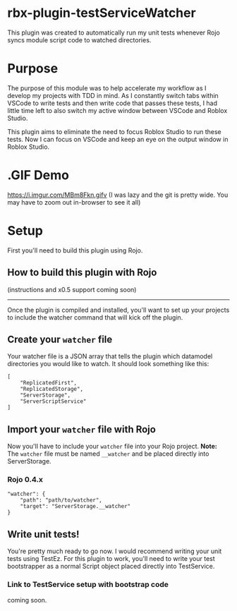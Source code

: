 # rbx-plugin-testServiceWatcher
This plugin was created to automatically run my unit tests whenever Rojo syncs module script code to watched directories.

# Purpose
The purpose of this module was to help accelerate my workflow as I develop my projects with TDD in mind. As I constantly switch tabs within VSCode to write tests and then write code that passes these tests, I had little time left to also switch my active window between VSCode and Roblox Studio.

This plugin aims to eliminate the need to focus Roblox Studio to run these tests. Now I can focus on VSCode and keep an eye on the output window in Roblox Studio.

# .GIF Demo
https://i.imgur.com/MBm8Fkn.gifv
(I was lazy and the git is pretty wide. You may have to zoom out in-browser to see it all)


# Setup
First you'll need to build this plugin using Rojo.

## How to build this plugin with Rojo
(instructions and x0.5 support coming soon)

---

Once the plugin is compiled and installed, you'll want to set up your projects to include the watcher command that will kick off the plugin.

## Create your `watcher` file
Your watcher file is a JSON array that tells the plugin which datamodel directories you would like to watch. It should look something like this:

```
[
	"ReplicatedFirst",
	"ReplicatedStorage",
	"ServerStorage",
	"ServerScriptService"
]
```

## Import your `watcher` file with Rojo
Now you'll have to include your `watcher` file into your Rojo project. **Note:** The `watcher` file must be named `__watcher` and be placed directly into ServerStorage.
### Rojo 0.4.x
```
"watcher": {
	"path": "path/to/watcher",
	"target": "ServerStorage.__watcher"
}
```

## Write unit tests!
You're pretty much ready to go now. I would recommend writing your unit tests using TestEz. For this plugin to work, you'll need to write your test bootstrapper as a normal Script object placed directly into TestService.

### Link to TestService setup with bootstrap code
coming soon.
